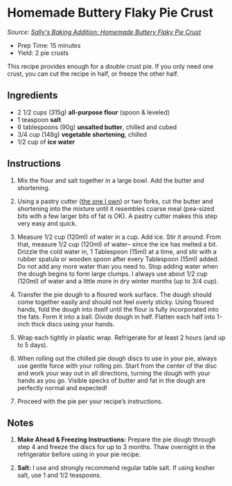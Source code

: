 # Homemade Buttery Flaky Pie Crust

_Source: [Sally's Baking Addition: Homemade Buttery Flaky Pie Crust](https://sallysbakingaddiction.com/baking-basics-homemade-buttery-flaky-pie-crust/)_

* Prep Time: 15 minutes
* Yield: 2 pie crusts

This recipe provides enough for a double crust pie. If you only need one crust, you can cut the recipe in half, or freeze the other half.

## Ingredients

* 2 1/2 cups (315g) **all-purpose flour** (spoon & leveled)
* 1 teaspoon **salt**
* 6 tablespoons (90g) **unsalted butter**, chilled and cubed
* 3/4 cup (148g) **vegetable shortening**, chilled
* 1/2 cup of **ice water**

## Instructions

1. Mix the flour and salt together in a large bowl. Add the butter and shortening.

2. Using a pastry cutter ([the one I own](https://smile.amazon.com/gp/product/B07D471TC8/ref=ppx_yo_dt_b_search_asin_title)) or two forks, cut the butter and shortening into the mixture until it resembles coarse meal (pea-sized bits with a few larger bits of fat is OK). A pastry cutter makes this step very easy and quick.

3. Measure 1/2 cup (120ml) of water in a cup. Add ice. Stir it around. From that, measure 1/2 cup (120ml) of water– since the ice has melted a bit. Drizzle the cold water in, 1 Tablespoon (15ml) at a time, and stir with a rubber spatula or wooden spoon after every Tablespoon (15ml) added. Do not add any more water than you need to. Stop adding water when the dough begins to form large clumps. I always use about 1/2 cup (120ml) of water and a little more in dry winter months (up to 3/4 cup).

4. Transfer the pie dough to a floured work surface. The dough should come together easily and should not feel overly sticky. Using floured hands, fold the dough into itself until the flour is fully incorporated into the fats. Form it into a ball. Divide dough in half. Flatten each half into 1-inch thick discs using your hands.

5. Wrap each tightly in plastic wrap. Refrigerate for at least 2 hours (and up to 5 days).

6. When rolling out the chilled pie dough discs to use in your pie, always use gentle force with your rolling pin. Start from the center of the disc and work your way out in all directions, turning the dough with your hands as you go. Visible specks of butter and fat in the dough are perfectly normal and expected!

7. Proceed with the pie per your recipe’s instructions.

## Notes

1. **Make Ahead & Freezing Instructions:** Prepare the pie dough through step 4 and freeze the discs for up to 3 months. Thaw overnight in the refrigerator before using in your pie recipe.

2. **Salt:** I use and strongly recommend regular table salt. If using kosher salt, use 1 and 1/2 teaspoons.
